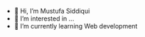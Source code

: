 - 👋 Hi, I’m Mustufa Siddiqui
- 👀 I’m interested in ...
- 🌱 I’m currently learning Web development

<!---
mustufasiddiqi/mustufasiddiqi is a ✨ special ✨ repository because its `README.md` (this file) appears on your GitHub profile.
You can click the Preview link to take a look at your changes.
--->
